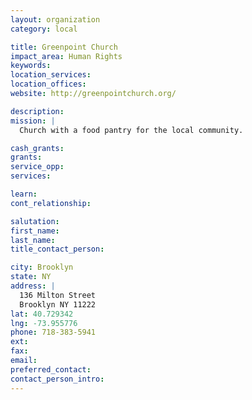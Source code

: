 ```yaml
---
layout: organization
category: local

title: Greenpoint Church
impact_area: Human Rights
keywords: 
location_services: 
location_offices: 
website: http://greenpointchurch.org/

description: 
mission: |
  Church with a food pantry for the local community.

cash_grants: 
grants: 
service_opp: 
services: 

learn: 
cont_relationship: 

salutation: 
first_name: 
last_name: 
title_contact_person: 

city: Brooklyn
state: NY
address: |
  136 Milton Street    
  Brooklyn NY 11222
lat: 40.729342
lng: -73.955776
phone: 718-383-5941
ext: 
fax: 
email: 
preferred_contact: 
contact_person_intro: 
---
```

